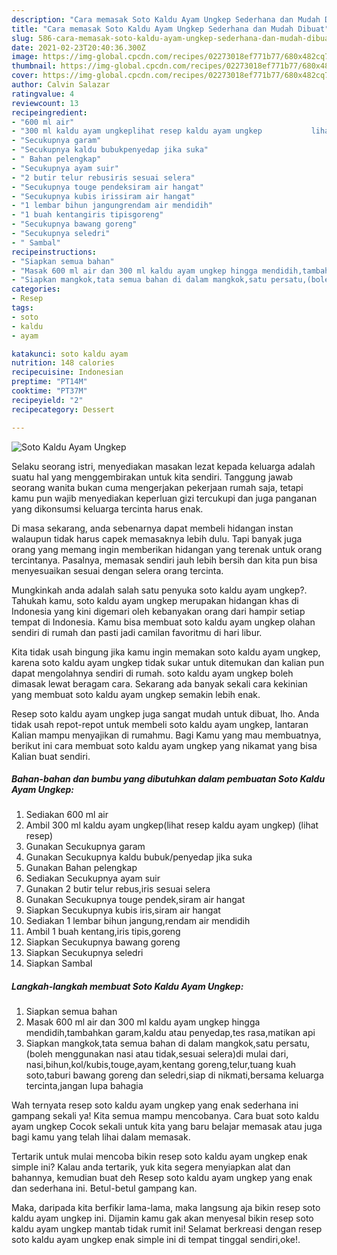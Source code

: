 ```yaml
---
description: "Cara memasak Soto Kaldu Ayam Ungkep Sederhana dan Mudah Dibuat"
title: "Cara memasak Soto Kaldu Ayam Ungkep Sederhana dan Mudah Dibuat"
slug: 586-cara-memasak-soto-kaldu-ayam-ungkep-sederhana-dan-mudah-dibuat
date: 2021-02-23T20:40:36.300Z
image: https://img-global.cpcdn.com/recipes/02273018ef771b77/680x482cq70/soto-kaldu-ayam-ungkep-foto-resep-utama.jpg
thumbnail: https://img-global.cpcdn.com/recipes/02273018ef771b77/680x482cq70/soto-kaldu-ayam-ungkep-foto-resep-utama.jpg
cover: https://img-global.cpcdn.com/recipes/02273018ef771b77/680x482cq70/soto-kaldu-ayam-ungkep-foto-resep-utama.jpg
author: Calvin Salazar
ratingvalue: 4
reviewcount: 13
recipeingredient:
- "600 ml air"
- "300 ml kaldu ayam ungkeplihat resep kaldu ayam ungkep           lihat resep"
- "Secukupnya garam"
- "Secukupnya kaldu bubukpenyedap jika suka"
- " Bahan pelengkap"
- "Secukupnya ayam suir"
- "2 butir telur rebusiris sesuai selera"
- "Secukupnya touge pendeksiram air hangat"
- "Secukupnya kubis irissiram air hangat"
- "1 lembar bihun jangungrendam air mendidih"
- "1 buah kentangiris tipisgoreng"
- "Secukupnya bawang goreng"
- "Secukupnya seledri"
- " Sambal"
recipeinstructions:
- "Siapkan semua bahan"
- "Masak 600 ml air dan 300 ml kaldu ayam ungkep hingga mendidih,tambahkan garam,kaldu atau penyedap,tes rasa,matikan api"
- "Siapkan mangkok,tata semua bahan di dalam mangkok,satu persatu,(boleh menggunakan nasi atau tidak,sesuai selera)di mulai dari, nasi,bihun,kol/kubis,touge,ayam,kentang goreng,telur,tuang kuah soto,taburi bawang goreng dan seledri,siap di nikmati,bersama keluarga tercinta,jangan lupa bahagia"
categories:
- Resep
tags:
- soto
- kaldu
- ayam

katakunci: soto kaldu ayam 
nutrition: 148 calories
recipecuisine: Indonesian
preptime: "PT14M"
cooktime: "PT37M"
recipeyield: "2"
recipecategory: Dessert

---
```



![Soto Kaldu Ayam Ungkep](https://img-global.cpcdn.com/recipes/02273018ef771b77/680x482cq70/soto-kaldu-ayam-ungkep-foto-resep-utama.jpg)

Selaku seorang istri, menyediakan masakan lezat kepada keluarga adalah suatu hal yang menggembirakan untuk kita sendiri. Tanggung jawab seorang  wanita bukan cuma mengerjakan pekerjaan rumah saja, tetapi kamu pun wajib menyediakan keperluan gizi tercukupi dan juga panganan yang dikonsumsi keluarga tercinta harus enak.

Di masa  sekarang, anda sebenarnya dapat membeli hidangan instan walaupun tidak harus capek memasaknya lebih dulu. Tapi banyak juga orang yang memang ingin memberikan hidangan yang terenak untuk orang tercintanya. Pasalnya, memasak sendiri jauh lebih bersih dan kita pun bisa menyesuaikan sesuai dengan selera orang tercinta. 



Mungkinkah anda adalah salah satu penyuka soto kaldu ayam ungkep?. Tahukah kamu, soto kaldu ayam ungkep merupakan hidangan khas di Indonesia yang kini digemari oleh kebanyakan orang dari hampir setiap tempat di Indonesia. Kamu bisa membuat soto kaldu ayam ungkep olahan sendiri di rumah dan pasti jadi camilan favoritmu di hari libur.

Kita tidak usah bingung jika kamu ingin memakan soto kaldu ayam ungkep, karena soto kaldu ayam ungkep tidak sukar untuk ditemukan dan kalian pun dapat mengolahnya sendiri di rumah. soto kaldu ayam ungkep boleh dimasak lewat beragam cara. Sekarang ada banyak sekali cara kekinian yang membuat soto kaldu ayam ungkep semakin lebih enak.

Resep soto kaldu ayam ungkep juga sangat mudah untuk dibuat, lho. Anda tidak usah repot-repot untuk membeli soto kaldu ayam ungkep, lantaran Kalian mampu menyajikan di rumahmu. Bagi Kamu yang mau membuatnya, berikut ini cara membuat soto kaldu ayam ungkep yang nikamat yang bisa Kalian buat sendiri.

<!--inarticleads1-->

##### Bahan-bahan dan bumbu yang dibutuhkan dalam pembuatan Soto Kaldu Ayam Ungkep:

1. Sediakan 600 ml air
1. Ambil 300 ml kaldu ayam ungkep(lihat resep kaldu ayam ungkep)           (lihat resep)
1. Gunakan Secukupnya garam
1. Gunakan Secukupnya kaldu bubuk/penyedap jika suka
1. Gunakan  Bahan pelengkap
1. Sediakan Secukupnya ayam suir
1. Gunakan 2 butir telur rebus,iris sesuai selera
1. Gunakan Secukupnya touge pendek,siram air hangat
1. Siapkan Secukupnya kubis iris,siram air hangat
1. Sediakan 1 lembar bihun jangung,rendam air mendidih
1. Ambil 1 buah kentang,iris tipis,goreng
1. Siapkan Secukupnya bawang goreng
1. Siapkan Secukupnya seledri
1. Siapkan  Sambal




<!--inarticleads2-->

##### Langkah-langkah membuat Soto Kaldu Ayam Ungkep:

1. Siapkan semua bahan
1. Masak 600 ml air dan 300 ml kaldu ayam ungkep hingga mendidih,tambahkan garam,kaldu atau penyedap,tes rasa,matikan api
1. Siapkan mangkok,tata semua bahan di dalam mangkok,satu persatu,(boleh menggunakan nasi atau tidak,sesuai selera)di mulai dari, nasi,bihun,kol/kubis,touge,ayam,kentang goreng,telur,tuang kuah soto,taburi bawang goreng dan seledri,siap di nikmati,bersama keluarga tercinta,jangan lupa bahagia




Wah ternyata resep soto kaldu ayam ungkep yang enak sederhana ini gampang sekali ya! Kita semua mampu mencobanya. Cara buat soto kaldu ayam ungkep Cocok sekali untuk kita yang baru belajar memasak atau juga bagi kamu yang telah lihai dalam memasak.

Tertarik untuk mulai mencoba bikin resep soto kaldu ayam ungkep enak simple ini? Kalau anda tertarik, yuk kita segera menyiapkan alat dan bahannya, kemudian buat deh Resep soto kaldu ayam ungkep yang enak dan sederhana ini. Betul-betul gampang kan. 

Maka, daripada kita berfikir lama-lama, maka langsung aja bikin resep soto kaldu ayam ungkep ini. Dijamin kamu gak akan menyesal bikin resep soto kaldu ayam ungkep mantab tidak rumit ini! Selamat berkreasi dengan resep soto kaldu ayam ungkep enak simple ini di tempat tinggal sendiri,oke!.

